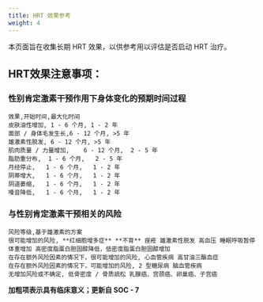 ```yaml
---
title: HRT 效果参考
weight: 4
---
```


本页面旨在收集长期 HRT 效果，以供参考用以评估是否启动 HRT 治疗。

## HRT效果注意事项：

### 性别肯定激素干预作用下身体变化的预期时间过程

```csv
效果,开始时间,最大化时间
皮肤油性增加, 1 - 6 个月, 1 - 2 年
面部 / 身体毛发生长,6 - 12 个月, >5 年
雄激素性脱发, 6 - 12 个月, >5 年
肌肉质量 / 力量增加,	6 - 12 个月,	2 - 5 年
脂肪重分布,	1 - 6 个月,	2 - 5 年
月经停止,	1 - 6 个月,	1 - 2 年
阴蒂增大,	1 - 6 个月,	1 - 2 年
阴道萎缩,	1 - 6 个月,	1 - 2 年
嗓音降低,	1 - 6 个月,	1 - 2 年
```

### 与性别肯定激素干预相关的风险

```csv
风险等级,基于雄激素的方案
很可能增加的风险, **红细胞增多症** **不育** 痤疮 雄激素性脱发 高血压 睡眠呼吸暂停 体重增加 高密度脂蛋白胆固醇降低，低密度脂蛋白胆固醇增加
在存在额外风险因素的情况下，很可能增加的风险, 心血管疾病 高甘油三酯血症
在存在额外风险因素的情况下，可能增加的风险, 2 型糖尿病 脑血管疾病
无增加风险或不确定, 低骨密度 / 骨质疏松 乳腺癌、宫颈癌、卵巢癌、子宫癌
```

**加粗项表示具有临床意义；更新自 SOC - 7**
